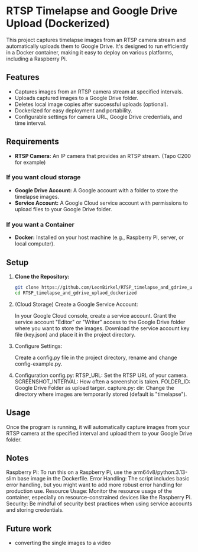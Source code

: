# RTSP Timelapse and Google Drive Upload (Dockerized)

This project captures timelapse images from an RTSP camera stream and automatically uploads them to Google Drive. It's designed to run efficiently in a Docker container, making it easy to deploy on various platforms, including a Raspberry Pi.

## Features

- Captures images from an RTSP camera stream at specified intervals.
- Uploads captured images to a Google Drive folder.
- Deletes local image copies after successful uploads (optional).
- Dockerized for easy deployment and portability.
- Configurable settings for camera URL, Google Drive credentials, and time interval.

## Requirements
- **RTSP Camera:** An IP camera that provides an RTSP stream. (Tapo C200 for example)
### If you want cloud storage
- **Google Drive Account:** A Google account with a folder to store the timelapse images.
- **Service Account:** A Google Cloud service account with permissions to upload files to your Google Drive folder.
### If you want a Container
- **Docker:**  Installed on your host machine (e.g., Raspberry Pi, server, or local computer).

## Setup

1. **Clone the Repository:**

   ```bash
   git clone https://github.com/LeonBirkel/RTSP_timelapse_and_gdrive_uplaod_dockerized
   cd RTSP_timelapse_and_gdrive_uplaod_dockerized

2. (Cloud Storage) Create a Google Service Account:

   In your Google Cloud console, create a service account.
   Grant the service account "Editor" or "Writer" access to the Google Drive folder where you want to store the images.
   Download the service account key file (key.json) and place it in the project directory.

3. Configure Settings:

   Create a config.py file in the project directory, rename and change config-example.py.  

4. Configuration
   config.py:
      RTSP_URL: Set the RTSP URL of your camera.
      SCREENSHOT_INTERVAL: How often a screenshot is taken.
      FOLDER_ID: Google Drive Folder as upload targer.
   capture.py:
      dir: Change the directory where images are temporarily stored (default is "timelapse").

## Usage
Once the program is running, it will automatically capture images from your RTSP camera at the specified interval and upload them to your Google Drive folder.

## Notes
Raspberry Pi: To run this on a Raspberry Pi, use the arm64v8/python:3.13-slim base image in the Dockerfile.
Error Handling: The script includes basic error handling, but you might want to add more robust error handling for production use.
Resource Usage: Monitor the resource usage of the container, especially on resource-constrained devices like the Raspberry Pi.
Security: Be mindful of security best practices when using service accounts and storing credentials.

## Future work
- converting the single images to a video


